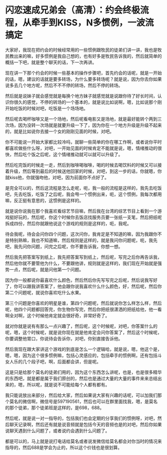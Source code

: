 # 闪恋速成兄弟会（高清）：约会终极流程，从牵手到KISS，N多惯例，一波流搞定

大家好，我现在把约会的时候经常用的一些惯例跟牧民的徒弟们讲一讲，我也是牧民教出来的嘛，好多惯例是我自己想的，也有好多是牧民告诉我的，然后就简单的概括一下吧，就是整个聊天的话，下一次再讲。

现在讲一下那个约会的时候一些基本的操作步骤吧，首先约会的话呢，就是一开始的话，嗯，建议的话就是要多转场，为什么要多转场呢？就是说，因为你去你如果说多去几个地方呢，然后不不不停的转场，然后不停的转场。

然后就是说妹子就会感觉就是每换个地方妹子就感觉就是说跟你待了好长时间，认识你很久的感觉，不停的转场的一个基本的，就是说比如说啊，嗯，比如说那个刚开始吃饭的时候对吧，吃饭是一个场场地。

然后呢去喝杯咖啡又是一个场地，然后呢看电影又是场地，就是最好能转个两到三次场，因为没转一次场就是就要升级一下了，因为你在一个地方升级是升级不起来的，就是比如说你去接一个女的刚刚见面的时候，对吧。

你不可能说一开始大家都比较冷吗，就聊一些简单的你在哪工作啊，或者说你平时都喜欢做些什么呀，对吧，一开始见面的时候肯定不能就是说，嗯，情绪推动的很快，然后吃个饭之后呢，这个情绪推动就可以就可以升级了。

然后吃完饭的时候走一走，然后到咖啡喝咖啡，喝的时候去喝饮料的时候又可以接着升级，然后等到最后的时候送他回家的时候，对吧，到这一步的话，你就嗯，你就kiss他，你就强吻他，对吧，因为前面你不点好了。

是完全可以的，然后这流程是怎么走呢，呃，我一般的流程是这样的，我先去吃饭吧，先去吃饭，吃饭了之后呢，我会甩一个惯例出来，呃，这个惯例，我每次都用嘛，反正挺有意思的，这惯例是这样的。

就是说你说我在那个我喜欢看综艺节目嘛，然后我在台湾的综艺节目上看到一个游戏挺好玩的，然后呢，你这个时候你去饭店找服务员要一张纸一支笔，然后把纸呢拆成四份，然后你就跟他说这个游戏的规则是这样的，呃，我呢。

待会我呢，待会会问你四个问题，这次问你，我肯定是不知道的嘛，因为我跟你不是特别熟嘛，我也不知道嘛，然后规则是这样的，就是我问你问题呢，呃，我先吧，我先问你问题，问完之后呢，你不要告诉我，你想一想。

然后我先把答案写到纸上，我先把答案写到纸上，然后呢，写完之后你再告诉我，然后他你就不要管他为什么，不要跟他讲，规则就是这样的，我们现在开始就是强势一点，然后呢，就是问他第一个问题。

因为你一般都说你最喜欢什么颜色，然后然后你先写写完之后呢，然后说我写好了，你可以跟我讲答案了，他会跟你说我喜欢什么什么颜色，好，然后呢，然后你第二个问题呢，就说你喜欢吃什么水果。

第三个问题是你喜欢的明星是谁，第四个问题呢，然后就说你怎么样怎么样，然后呢，他四个问题都回答完，你生物你写完，然后你把纸很潇洒的把纸给他，他一看啊全对啊，这个时候他肯定就会很好奇，非常好奇了。

就对你就是说有有那么一点兴趣了，然后呢，这个时候呢，对吧，你答案什么的呢，嗯，这个时候呢，就是说你现在就是他肯定会问你答案了，然后这个时候呢，你要调整他胃口，你说待会告诉你，对吧，你别直接告诉他。

然后我现在跟大家讲这个游戏的到底是怎么一个逻辑哈，就是说，嗯，他这个是，嗯，嗯，因为这个很多惯例嘛，包括心灵感应的，包括牵手的惯例啊，还有包括斗女人乐的几个段子吧，啊，后面都会讲，但是呢。

这是只是给那个莫名的徒弟们用的，因为这个东西怎么讲呢，也是，也是很多精华的东西吧，就是都是属于我们原创的，然后也是通过大量的大量的事件来来总结出来的，嗯，所以呢，就是说不可能给每个人都有都有。

我只能说放出来部分，然后给大家，然后如果说大家有兴趣的话呢，可以加我们那个莫名的微信啊，微信号是597190561，然后也可以在群里面找我，嗯，是莫名的那个徒弟，那个徒弟班是这样的，是698，688。

然后呢，就是说一对一指导的，包括我们也会定期的分享我们的惯例呀，对吧，然后聊天记录啊，然后还有就是说音频就是包括今天的音频也是的对吧，然后你如果说聊天遇到什么问题了，或者说约会遇到什么问题了。

都是可以的，马上就是说打电话给莫名或者说发微信给莫名都会对你当时的情况来指导的，然后688是学会为止的，所以这个价钱也是很划算。

